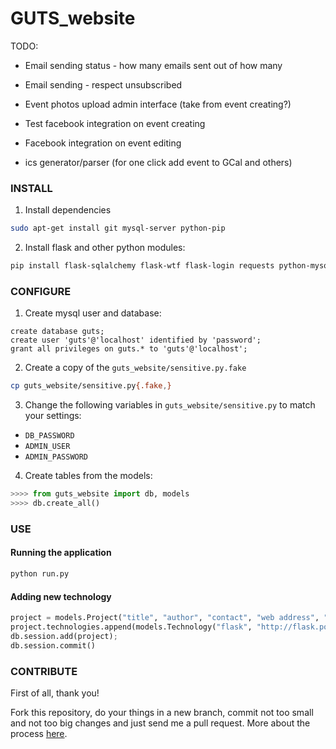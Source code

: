 GUTS_website
============
TODO:
* Email sending status - how many emails sent out of how many
* Email sending - respect unsubscribed

* Event photos upload admin interface (take from event creating?)
* Test facebook integration on event creating
* Facebook integration on event editing
* ics generator/parser (for one click add event to GCal and others)

### INSTALL
1. Install dependencies
```bash
sudo apt-get install git mysql-server python-pip
```

2. Install flask and other python modules:
```bash
pip install flask-sqlalchemy flask-wtf flask-login requests python-mysql
```

### CONFIGURE
1. Create mysql user and database:
```mysql
create database guts;
create user 'guts'@'localhost' identified by 'password';
grant all privileges on guts.* to 'guts'@'localhost';
```

2. Create a copy of the `guts_website/sensitive.py.fake`

```bash
cp guts_website/sensitive.py{.fake,}
```
3. Change the following variables in `guts_website/sensitive.py` to match your settings:
 * `DB_PASSWORD`
 * `ADMIN_USER`
 * `ADMIN_PASSWORD`

4. Create tables from the models:
```python
>>>> from guts_website import db, models
>>>> db.create_all()
```

### USE
#### Running the application
```bash
python run.py
```

#### Adding new technology
```python
project = models.Project("title", "author", "contact", "web address", "description", "icon")
project.technologies.append(models.Technology("flask", "http://flask.pocoo.org/"))
db.session.add(project);
db.session.commit()
```

### CONTRIBUTE
First of all, thank you!

Fork this repository, do your things in a new branch, commit not too small and not too big changes and just send me a pull request. More about the process [here](https://help.github.com/articles/using-pull-requests).
